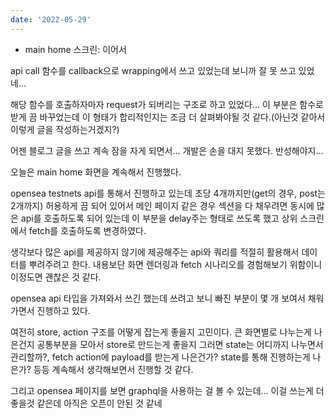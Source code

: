 ```yaml
---
date: '2022-05-29'
---
```


- main home 스크린: 이어서

api call 함수를 callback으로 wrapping에서 쓰고 있었는데 보니까 잘 못 쓰고 있었네...

해당 함수를 호출하자마자 request가 되버리는 구조로 하고 있었다... 이 부분은 함수로 받게 끔 바꾸었는데 이 형태가 합리적인지는 조금 더 살펴봐야될 것 같다.(아닌것 같아서 이렇게 글을 작성하는거겠지?)

어젠 블로그 글을 쓰고 계속 잠을 자게 되면서... 개발은 손을 대지 못했다. 반성해야지...

오늘은 main home 화면을 계속해서 진행했다.

opensea testnets api를 통해서 진행하고 있는데 초당 4개까지만(get의 경우, post는 2개까지) 허용하게 끔 되어 있어서 메인 페이지 같은 경우 섹션을 다 채우려면 동시에 많은 api를 호출하도록 되어 있는데 이 부분을 delay주는 형태로 쓰도록 했고 상위 스크린에서 fetch를 호출하도록 변경하였다.

생각보다 많은 api를 제공하지 않기에 제공해주는 api와 쿼리를 적절히 활용해서 데이터를 뿌려주려고 한다. 내용보단 화면 렌더링과 fetch 시나리오를 경험해보기 위함이니 이정도면 괜찮은 것 같다.

opensea api 타입을 가져와서 쓰긴 했는데 쓰려고 보니 빠진 부분이 몇 개 보여서 채워가면서 진행하고 있다.

여전히 store, action 구조를 어떻게 잡는게 좋을지 고민이다. 큰 화면별로 나누는게 나은건지 공통부분을 모아서 store로 만드는게 좋을지 그러면 state는 어디까지 나누면서 관리할까?, fetch action에 payload를 받는게 나은건가? state를 통해 진행하는게 나은가? 등등 계속해서 생각해보면서 진행할 것 같다.

그리고 opensea 페이지를 보면 graphql을 사용하는 걸 볼 수 있는데... 이걸 쓰는게 더 좋을것 같은데 아직은 오픈이 안된 것 같네
